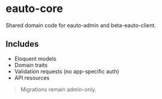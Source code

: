 # eauto-core

Shared domain code for eauto-admin and beta-eauto-client.

## Includes
- Eloquent models
- Domain traits
- Validation requests (no app-specific auth)
- API resources

> Migrations remain admin-only.